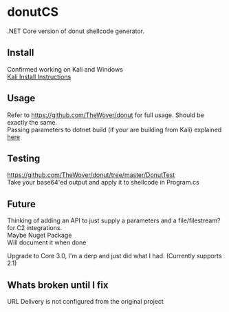 # donutCS

.NET Core version of donut shellcode generator.

## Install
Confirmed working on Kali and Windows  
[Kali Install Instructions](./docs/Install.md) 

## Usage
Refer to https://github.com/TheWover/donut for full usage. Should be exactly the same.  
Passing parameters to dotnet build (if your are building from Kali) explained [here](./docs/KaliUse.md)  

## Testing
https://github.com/TheWover/donut/tree/master/DonutTest  
Take your base64'ed output and apply it to shellcode in Program.cs

## Future
Thinking of adding an API to just supply a parameters and a file/filestream? for C2 integrations.  
Maybe Nuget Package  
Will document it when done  
  
Upgrade to Core 3.0, I'm a derp and just did what I had. (Currently supports 2.1)  

## Whats broken until I fix

URL Delivery is not configured from the original project  
